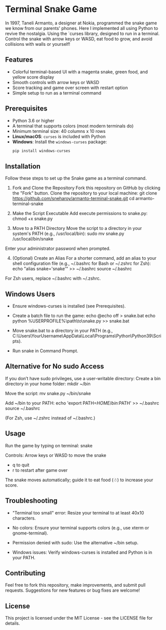 # Terminal Snake Game
In 1997, Taneli Armanto, a designer at Nokia, programmed the snake game we know from our parents' phones. Here I implemented all using Python to revive the nostalgia. Using the `curses library, designed to run in a terminal. Control the snake with arrow keys or WASD, eat food to grow, and avoid collisions with walls or yourself!

## Features
- Colorful terminal-based UI with a magenta snake, green food, and yellow score display
- Smooth controls with arrow keys or WASD
- Score tracking and game over screen with restart option
- Simple setup to run as a terminal command

## Prerequisites
- Python 3.6 or higher
- A terminal that supports colors (most modern terminals do)
- Minimum terminal size: 40 columns x 10 rows
- **Linux/macOS**: `curses` is included with Python
- **Windows**: Install the `windows-curses` package:
  ```bash
  pip install windows-curses

## Installation

Follow these steps to set up the Snake game as a terminal command.

1. Fork and Clone the Repository
Fork this repository on GitHub by clicking the "Fork" button.
Clone the repository to your local machine:
git clone https://github.com/sneharoy/armanto-terminal-snake.git
cd armanto-terminal-snake


2. Make the Script Executable
Add execute permissions to snake.py:
chmod +x snake.py



3. Move to a PATH Directory
Move the script to a directory in your system's PATH (e.g., /usr/local/bin):
sudo mv snake.py /usr/local/bin/snake

Enter your administrator password when prompted.


4. (Optional) Create an Alias
For a shorter command, add an alias to your shell configuration file (e.g., ~/.bashrc for Bash or ~/.zshrc for Zsh):
echo "alias snake='snake'" >> ~/.bashrc
source ~/.bashrc



For Zsh users, replace ~/.bashrc with ~/.zshrc.

## Windows Users

- Ensure windows-curses is installed (see Prerequisites).
- Create a batch file to run the game:
echo @echo off > snake.bat
echo python %USERPROFILE%\path\to\snake.py >> snake.bat

- Move snake.bat to a directory in your PATH (e.g., C:\Users\YourUsername\AppData\Local\Programs\Python\Python39\Scripts).
- Run snake in Command Prompt.

## Alternative for No sudo Access

If you don’t have sudo privileges, use a user-writable directory:
Create a bin directory in your home folder:
mkdir ~/bin

Move the script:
mv snake.py ~/bin/snake

Add ~/bin to your PATH:
echo 'export PATH=$HOME/bin:$PATH' >> ~/.bashrc
source ~/.bashrc

(For Zsh, use ~/.zshrc instead of ~/.bashrc.)

## Usage 

Run the game by typing on terminal:
snake 
 

Controls:
Arrow keys or WASD to move the snake
- q to quit
- r to restart after game over


The snake moves automatically; guide it to eat food (☃) to increase your score.

## Troubleshooting

- "Terminal too small" error: Resize your terminal to at least 40x10 characters.

- No colors: Ensure your terminal supports colors (e.g., use xterm or gnome-terminal).

- Permission denied with sudo: Use the alternative ~/bin setup.
- Windows issues: Verify windows-curses is installed and Python is in your PATH.

## Contributing

Feel free to fork this repository, make improvements, and submit pull requests. Suggestions for new features or bug fixes are welcome!

## License

This project is licensed under the MIT License - see the LICENSE file for details.
